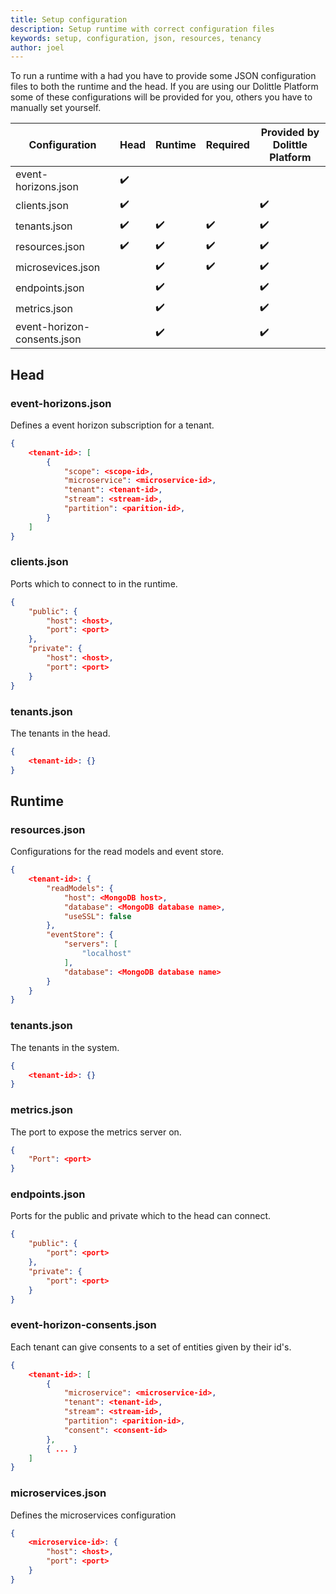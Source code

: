 ```yaml
---
title: Setup configuration
description: Setup runtime with correct configuration files
keywords: setup, configuration, json, resources, tenancy
author: joel
---
```


To run a runtime with a had you have to provide some JSON configuration files to both the runtime and the head.
If you are using our Dolittle Platform some of these configurations will be provided for you, others you have to manually set yourself.

| Configuration               | Head | Runtime | Required | Provided by Dolittle Platform
|-----------------------------|------|---------|----------|----------|
| event-horizons.json         | ✔️    |         |          |          |
| clients.json                | ✔️    |         |          | ✔️        |
| tenants.json                | ✔️    | ✔️       | ✔️        | ✔️        |
| resources.json              | ✔️    | ✔️       | ✔️        | ✔️        |
| microsevices.json           |      | ✔️       | ✔️        | ✔️        |
| endpoints.json              |      | ✔️       |          | ✔️        |
| metrics.json                |      | ✔️       |          | ✔️        |
| event-horizon-consents.json |      | ✔️       |          | ✔️        |



## Head

### event-horizons.json
Defines a event horizon subscription for a tenant.
```json
{
    <tenant-id>: [
        {
            "scope": <scope-id>,
            "microservice": <microservice-id>,
            "tenant": <tenant-id>,
            "stream": <stream-id>,
            "partition": <parition-id>,
        }
    ]
}
```

### clients.json
Ports which to connect to in the runtime.
```json
{
    "public": {
        "host": <host>,
        "port": <port>
    },
    "private": {
        "host": <host>,
        "port": <port>
    }
}
```

### tenants.json
The tenants in the head.
```json
{
    <tenant-id>: {}
}
```

## Runtime

### resources.json
Configurations for the read models and event store.
```json
{
    <tenant-id>: {
        "readModels": {
            "host": <MongoDB host>,
            "database": <MongoDB database name>,
            "useSSL": false
        },
        "eventStore": {
            "servers": [
                "localhost"
            ],
            "database": <MongoDB database name>
        }
    }
}

```

### tenants.json
The tenants in the system.
```json
{
    <tenant-id>: {}
}
```

### metrics.json
The port to expose the metrics server on.
```json
{
    "Port": <port>
}
```


### endpoints.json
Ports for the public and private which to the head can connect.
```json
{
    "public": {
        "port": <port>
    },
    "private": {
        "port": <port>
    }
}
```

### event-horizon-consents.json
Each tenant can give consents to a set of entities given by their id's.
```json
{
    <tenant-id>: [
        {
            "microservice": <microservice-id>,
            "tenant": <tenant-id>,
            "stream": <stream-id>,
            "partition": <parition-id>,
            "consent": <consent-id>
        },
        { ... }
    ]
}
```

### microservices.json
Defines the microservices configuration
```json
{
    <microservice-id>: {
        "host": <host>,
        "port": <port>
    }
}
```
